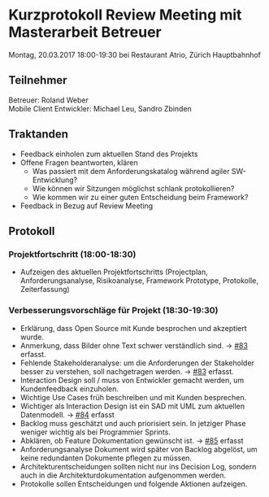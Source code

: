 # Kurzprotokoll Review Meeting mit Masterarbeit Betreuer

Montag, 20.03.2017 18:00-19:30 bei Restaurant Atrio, Zürich Hauptbahnhof

## Teilnehmer
Betreuer: Roland Weber  
Mobile Client Entwickler: Michael Leu, Sandro Zbinden

## Traktanden
- Feedback einholen zum aktuellen Stand des Projekts
- Offene Fragen beantworten, klären
 	- Was passiert mit dem Anforderungskatalog während agiler SW-Entwicklung?
 	- Wie können wir Sitzungen möglichst schlank protokollieren?
 	- Wie kommen wir zu einer guten Entscheidung beim Framework?
- Feedback in Bezug auf Review Meeting

## Protokoll

### Projektfortschritt (18:00-18:30)
- Aufzeigen des aktuellen Projektfortschritts (Projectplan, Anforderungsanalyse, Risikoanalyse, Framework Prototype, Protokolle, Zeiterfassung)


### Verbesserungsvorschläge für Projekt (18:30-19:30)
- Erklärung, dass Open Source mit Kunde besprochen und akzeptiert wurde.
- Anmerkung, dass Bilder ohne Text schwer verständlich sind. → [#83](https://github.com/IMSmobile/app/issues/83) erfasst.
- Fehlende Stakeholderanalyse: um die Anforderungen der Stakeholder besser zu verstehen, soll nachgetragen werden. → [#83](https://github.com/IMSmobile/app/issues/83) erfasst.
- Interaction Design soll / muss von Entwickler gemacht werden, um Kundenfeedback einzuholen.
- Wichtige Use Cases früh beschreiben und mit Kunden besprechen.
- Wichtiger als Interaction Design ist ein SAD mit UML zum aktuellen Datenmodell. → [#84](https://github.com/IMSmobile/app/issues/84) erfasst
- Backlog muss geschätzt und auch priorisiert sein. In jetziger Phase weniger wichtig als bei Programmier Sprints.
- Abklären, ob Feature Dokumentation gewünscht ist. → [#85](https://github.com/IMSmobile/app/issues/85) erfasst
- Anforderungsanalyse Dokument wird später von Backlog abgelöst, um keine redundanten Dokumente pflegen zu müssen.
- Architekturentscheidungen sollten nicht nur ins Decision Log, sondern auch in die Architekturdokumentation aufgenommen werden.
- Protokolle sollen Entscheidungen und folgende Aktionen aufzeigen.

